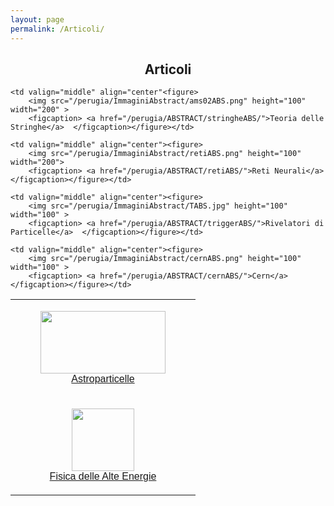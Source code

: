 ```yaml
---
layout: page
permalink: /Articoli/
---
```

<html>
<head>
<style>
table {
  font-family: arial, sans-serif;
  border-collapse: collapse;
  width: 100%;
}


td, th {
  text-align: left;
  padding: 8px;
}

</style>
</head>
<body>
<center><h2><b>Articoli</b></h2></center>
<table>
  <tr>
    <td valign="middle" align="center"><figure>
        <img src="/perugia/ImmaginiAbstract/ams02ABS.png" height="100" width="200" >
        <figcaption> <a href="/perugia/ABSTRACT/amsABS/">Astroparticelle</a>  </figcaption></figure></td>

    <td valign="middle" align="center"<figure>
        <img src="/perugia/ImmaginiAbstract/ams02ABS.png" height="100" width="200" >
        <figcaption> <a href="/perugia/ABSTRACT/stringheABS/">Teoria delle Stringhe</a>  </figcaption></figure></td>

    <td valign="middle" align="center"><figure>
        <img src="/perugia/ImmaginiAbstract/retiABS.png" height="100" width="200">
        <figcaption> <a href="/perugia/ABSTRACT/retiABS/">Reti Neurali</a>  </figcaption></figure></td>
  </tr>



  <tr>
    <td valign="middle" align="center"><figure>
        <img src="/perugia/ImmaginiAbstract/na62ABS.png" height="100" width="100" >
        <figcaption> <a href="/perugia/ABSTRACT/na62ABS/">Fisica delle Alte Energie</a>  </figcaption></figure></td>

    <td valign="middle" align="center"><figure>
        <img src="/perugia/ImmaginiAbstract/TABS.jpg" height="100" width="100" >
        <figcaption> <a href="/perugia/ABSTRACT/triggerABS/">Rivelatori di Particelle</a>  </figcaption></figure></td>

    <td valign="middle" align="center"><figure>
        <img src="/perugia/ImmaginiAbstract/cernABS.png" height="100" width="100" >
        <figcaption> <a href="/perugia/ABSTRACT/cernABS/">Cern</a>  </figcaption></figure></td>
  </tr>




</table>
</body>
</html>
